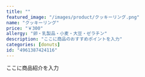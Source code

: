 ```yaml
---
title: ""
featured_image: "/images/product/クッキーリング.png"
name: "クッキーリング"
price: "￥300"
allergy: "卵・乳製品・小麦・大豆・ゼラチン"
description: "ここに商品のおすすめポイントを入力"
categories: [donuts]
id: "4961387424116"
---
```


ここに商品紹介を入力
